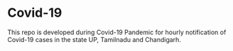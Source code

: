 # Covid-19
This repo is developed during Covid-19 Pandemic for hourly notification of Covid-19 cases in the state UP, Tamilnadu and Chandigarh.

